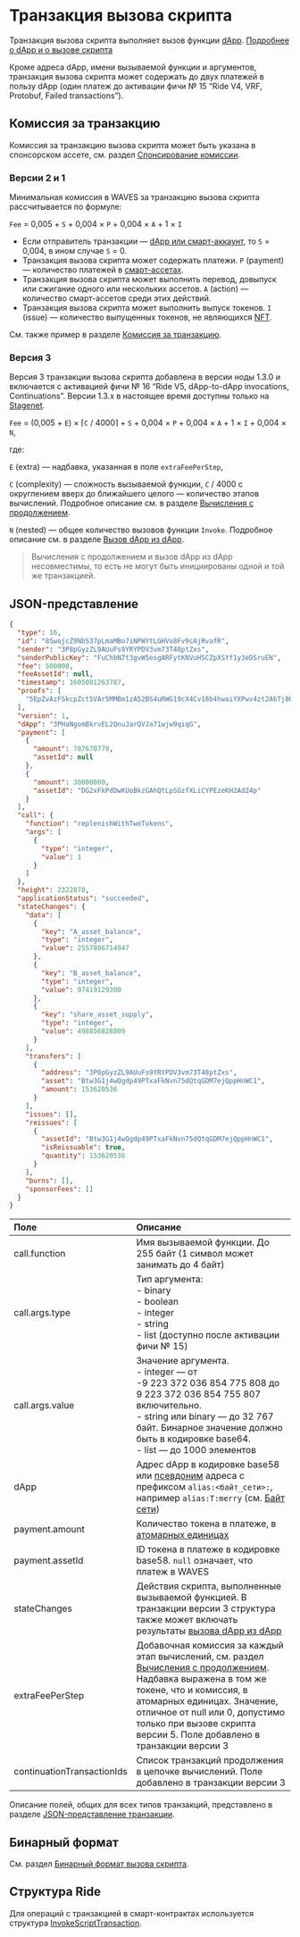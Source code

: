 # Транзакция вызова скрипта

Транзакция вызова скрипта выполняет вызов функции [dApp](/ru/blockchain/account/dapp). [Подробнее о dApp и о вызове скрипта](/ru/building-apps/smart-contracts/what-is-a-dapp)

Кроме адреса dApp, имени вызываемой функции и аргументов, транзакция вызова скрипта может содержать до двух платежей в пользу dApp (один платеж до активации фичи №&nbsp;15 “Ride V4, VRF, Protobuf, Failed transactions”).

## Комиссия за транзакцию

Комиссия за транзакцию вызова скрипта может быть указана в спонсорском ассете, см. раздел [Спонсирование комиссии](/ru/blockchain/waves-protocol/sponsored-fee).

### Версии 2 и 1

Минимальная комиссия в WAVES за транзакцию вызова скрипта рассчитывается по формуле:

`Fee` = 0,005 + `S` + 0,004 × `P` + 0,004 × `A` + 1 × `I`

* Если отправитель транзакции —  [dApp или смарт-аккаунт](/ru/blockchain/account/dapp), то `S` = 0,004, в ином случае `S` = 0.
* Транзакция вызова скрипта может содержать платежи. `P` (payment) — количество платежей в [смарт-ассетах](/ru/blockchain/token/smart-asset).
* Транзакция вызова скрипта может выполнить перевод, довыпуск или сжигание одного или нескольких ассетов. `A` (action) — количество смарт-ассетов среди этих действий.
* Транзакция вызова скрипта может выполнить выпуск токенов. `I` (issue) — количество выпущенных токенов, не являющихся [NFT](/ru/blockchain/token/non-fungible-token).

См. также пример в разделе [Комиссия за транзакцию](/ru/blockchain/transaction/transaction-fee).

### Версия 3

Версия 3 транзакции вызова скрипта добавлена в версии ноды 1.3.0 и включается с активацией фичи №&nbsp;16 “Ride V5, dApp-to-dApp invocations, Continuations”. Версии 1.3.x в настоящее время доступны только на [Stagenet](/ru/blockchain/blockchain-network/).

`Fee` = (0,005 + `E`) × ⌈`С` / 4000⌉ + `S` + 0,004 × `P` + 0,004 × `A` + 1 × `I` + 0,004 × `N`,

где:

   `E` (extra) — надбавка, указанная в поле `extraFeePerStep`,

   `С` (complexity) — сложность вызываемой функции, `С` / 4000 с округлением вверх до ближайшего целого — количество этапов вычислений. Подробное описание см. в разделе [Вычисления с продолжением](/ru/ride/advanced/continuation).

   `N` (nested) — общее количество вызовов функции `Invoke`. Подробное описание см. в разделе [Вызов dApp из dApp](/ru/ride/advanced/dApp-to-dApp).

> Вычисления с продолжением и вызов dApp из dApp несовместимы, то есть не могут быть инициированы одной и той же транзакцией.

## JSON-представление

<!--```json
{
  "senderPublicKey": "7K3VcWABomhNkKo7Vsfy51MPAVvjWEJTvXCk8MdRxiVf",
  "fee": 500000,
  "type": 16,
  "version": 1,
  "call": {
    "function": "foo",
    "args": [
      {
        "type": "binary",
        "value": "SGVsbG8gV2F2ZXM="
      },
      {
        "type": "int",
        "value": "42"
      },
      {
        "type": "string",
        "value": "Hello Waves"
      },
      {
        "type": "list",
        "value": [true,true,false]
      },
    ]
  },
  "dApp": "3Mm2tJ6BQ4o7GuxWggA75iYedkSQVHFnfyT",
  "feeAssetId": null,
  "payment": [
    {
      "amount": 50000000,
      "assetId": null
    }
  ],
  "timestamp": 1591699765359
}
```-->

```json
{
  "type": 16,
  "id": "8SwojcZ9NbS37pLmaMBo7iNPWYtLGHVo8Fv9cAjRvafR",
  "sender": "3P8pGyzZL9AUuFs9YRYPDV3vm73T48ptZxs",
  "senderPublicKey": "FuChbN7t3gvW5esgARFytKNVuHSCZpXSYf1y3eDSruEN",
  "fee": 500000,
  "feeAssetId": null,
  "timestamp": 1605001263787,
  "proofs": [
    "5EpZvAzFSkcpZct5VAr5MMBm1zA52BS4uRWG19cX4Cv18b4hwaiYXPwv4zt2A6Tj86EQnk1Lib6SfnmB5jG9nUDZ"
  ],
  "version": 1,
  "dApp": "3PHaNgomBkrvEL2QnuJarQVJa71wjw9qiqG",
  "payment": [
    {
      "amount": 787670779,
      "assetId": null
    },
    {
      "amount": 30000000,
      "assetId": "DG2xFkPdDwKUoBkzGAhQtLpSGzfXLiCYPEzeKH2Ad24p"
    }
  ],
  "call": {
    "function": "replenishWithTwoTokens",
    "args": [
      {
        "type": "integer",
        "value": 1
      }
    ]
  },
  "height": 2322870,
  "applicationStatus": "succeeded",
  "stateChanges": {
    "data": [
      {
        "key": "A_asset_balance",
        "type": "integer",
        "value": 2557806714947
      },
      {
        "key": "B_asset_balance",
        "type": "integer",
        "value": 97419129300
      },
      {
        "key": "share_asset_supply",
        "type": "integer",
        "value": 498856828809
      }
    ],
    "transfers": [
      {
        "address": "3P8pGyzZL9AUuFs9YRYPDV3vm73T48ptZxs",
        "asset": "Btw3G1j4wQgdp49PTxaFkNvn75dQtqGDM7ejQppHnWC1",
        "amount": 153620536
      }
    ],
    "issues": [],
    "reissues": [
      {
        "assetId": "Btw3G1j4wQgdp49PTxaFkNvn75dQtqGDM7ejQppHnWC1",
        "isReissuable": true,
        "quantity": 153620536
      }
    ],
    "burns": [],
    "sponsorFees": []
  }
}
```

| Поле | Описание |
| :--- | :--- |
| call.function | Имя вызываемой функции. До 255 байт (1 символ может занимать до 4 байт) |
| call.args.type | Тип аргумента:<br>- binary<br>- boolean<br>- integer<br>- string<br>- list (доступно после активации фичи №&nbsp;15) |
| call.args.value | Значение аргумента.<br>- integer — от -9&nbsp;223&nbsp;372&nbsp;036&nbsp;854&nbsp;775&nbsp;808 до 9&nbsp;223&nbsp;372&nbsp;036&nbsp;854&nbsp;755&nbsp;807 включительно.<br>- string или binary — до 32&nbsp;767 байт. Бинарное значение должно быть в кодировке base64.<br>- list — до 1000 элементов |
| dApp | Адрес dApp в кодировке base58 или [псевдоним](/ru/blockchain/account/alias) адреса c префиксом `alias:<байт_сети>:`, например `alias:T:merry` (см. [Байт сети](/ru/blockchain/blockchain-network/#байт-сети)) |
| payment.amount | Количество токена в платеже, в [атомарных единицах](/ru/blockchain/token/#атомарная-единица) |
| payment.assetId | ID токена в платеже в кодировке base58. `null` означает, что платеж в WAVES |
| stateChanges | Действия скрипта, выполненные вызываемой функцией. В транзакции версии 3 структура также может включать результаты [вызова dApp из dApp](/ru/ride/advanced/dapp-to-dapp) |
| extraFeePerStep | Добавочная комиссия за каждый этап вычислений, см. раздел [Вычисления с продолжением](/ru/ride/advanced/continuation). Надбавка выражена в том же токене, что и комиссия, в атомарных единицах. Значение, отличное от null или 0, допустимо только при вызове скрипта версии 5. Поле добавлено в транзакции версии 3 |
| сontinuationTransactionIds | Список транзакций продолжения в цепочке вычислений. Поле добавлено в транзакции версии 3 |

Описание полей, общих для всех типов транзакций, представлено в разделе [JSON-представление транзакции](/ru/blockchain/transaction/#json-представление-транзакции).

## Бинарный формат

См. раздел [Бинарный формат вызова скрипта](/ru/blockchain/binary-format/transaction-binary-format/invoke-script-transaction-binary-format).

## Структура Ride

Для операций с транзакцией в смарт-контрактах используется структура [InvokeScriptTransaction](/ru/ride/structures/transaction-structures/invoke-script-transaction).
